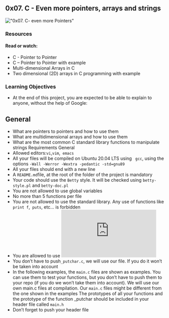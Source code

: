 ## 0x07. C - Even more pointers, arrays and strings
!["0x07. C- even more Pointers"](https://s3.amazonaws.com/intranet-projects-files/holbertonschool-low_level_programming/218/58fe6b229144b7fe5ebe88afe9ff5cabe2dd0863e1e79b2d02b4103c30b465dd.jpg)
### Resources
#### Read or watch:

* C - Pointer to Pointer
* C – Pointer to Pointer with example
* Multi-dimensional Arrays in C
* Two dimensional (2D) arrays in C programming with example
### Learning Objectives
* At the end of this project, you are expected to be able to explain to anyone, without the help of Google:

## General
* What are pointers to pointers and how to use them
* What are multidimensional arrays and how to use them
* What are the most common C standard library functions to manipulate strings
Requirements
General
* Allowed editors:``` vi ```,``` vim ```,``` emacs```
* All your files will be compiled on Ubuntu 20.04 LTS using ``` gcc```, using the options ```-Wall -Werror -Wextra -pedantic -std=gnu89 ```
* All your files should end with a new line
* A ``` README.md ```file, at the root of the folder of the project is mandatory
* Your code should use the ```Betty``` style. It will be checked using ``` betty-style.pl ``` and ``` betty-doc.pl ```
* You are not allowed to use global variables
* No more than 5 functions per file
* You are not allowed to use the standard library. Any use of functions like``` print f```,```  puts ```, etc… is forbidden
* You are allowed to use !["_putchar"](https://github.com/holbertonschool/_putchar.c/blob/master/_putchar.c)
* You don’t have to push``` _putchar.c ```, we will use our file. If you do it won’t be taken into account
* In the following examples, the ``` main.c ``` files are shown as examples. You can use them to test your functions, but you don’t have to push them to your repo (if you do we won’t take them into account). We will use our own main.c files at compilation. Our ``` main.c ``` files might be different from the one shown in the examples
The prototypes of all your functions and the prototype of the function _putchar should be included in your header file called ``` main.h ```
* Don’t forget to push your header file

